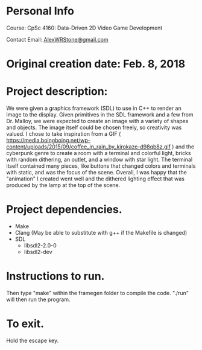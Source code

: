 # Personal Info
Course: CpSc 4160: Data-Driven 2D Video Game Development

Contact Email: AlexWRStone@gmail.com

# Original creation date: Feb. 8, 2018

# Project description: 
We were given a graphics framework (SDL) to use in C++ to render an image to
the display. Given primitives in the SDL framework and a few from Dr. Malloy,
we were expected to create an image with a variety of shapes and objects. The
image itself could be chosen freely, so creativity was valued. I chose to take
inspiration from a GIF
( https://media.boingboing.net/wp-content/uploads/2015/09/coffee_in_rain_by_kirokaze-d98qb8z.gif )
and the cyberpunk genre to create a room with a terminal and colorful light,
bricks with random dithering, an outlet, and a window with star light. The
terminal itself contained many pieces, like buttons that changed colors and
terminals with static, and was the focus of the scene. Overall, I was happy
that the "animation" I created went well and the dithered lighting effect that
was produced by the lamp at the top of the scene.

# Project dependencies.

* Make
* Clang (May be able to substitute with g++ if the Makefile is changed)
* SDL
	* libsdl2-2.0-0
	* libsdl2-dev  

# Instructions to run.

Then type "make" within the framegen folder to compile the code.
"./run" will then run the program.

# To exit.

Hold the escape key.
